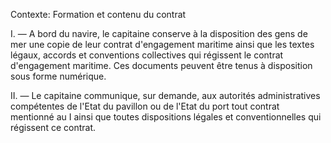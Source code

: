 Contexte: Formation et contenu du contrat

I. — A bord du navire, le capitaine conserve à la disposition des gens de mer une copie de leur contrat d'engagement maritime ainsi que les textes légaux, accords et conventions collectives qui régissent le contrat d'engagement maritime. Ces documents peuvent être tenus à disposition sous forme numérique.

II. — Le capitaine communique, sur demande, aux autorités administratives compétentes de l'Etat du pavillon ou de l'Etat du port tout contrat mentionné au I ainsi que toutes dispositions légales et conventionnelles qui régissent ce contrat.